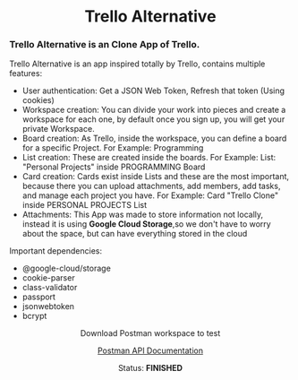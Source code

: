 <h1 align="center">Trello Alternative</h1>

<h3>Trello Alternative is an Clone App of Trello.</h3>
<p>Trello Alternative is an app inspired totally by Trello, contains multiple features: </p>
<ul>
  <li>User authentication: Get a JSON Web Token, Refresh that token (Using cookies)</li>
  <li>Workspace creation: You can divide your work into pieces and create a workspace for each one, by default once you sign up, you will get your private Workspace. </li>
  <li>Board creation: As Trello, inside the workspace, you can define a board for a specific Project. For Example: Programming</li>
  <li>List creation: These are created inside the boards. For Example: List: "Personal Projects" inside PROGRAMMING Board</li>
  <li>Card creation: Cards exist inside Lists and these are the most important, because there you can upload attachments, add members, add tasks, and manage each project you have. For Example: Card "Trello Clone" inside PERSONAL PROJECTS List</li>
  <li>Attachments: This App was made to store information not locally, instead it is using <strong>Google Cloud Storage</strong>,so we don't have to worry about the space, but can have everything stored in the cloud</li>
</ul>

Important dependencies: 
- @google-cloud/storage
- cookie-parser
- class-validator
- passport
- jsonwebtoken
- bcrypt

<div align="center">
  <p>Download Postman workspace to test</p>
<a href="https://www.postman.com/red-sunset-304499/workspace/trello-alternative">Postman API Documentation</a>

<p>Status: <strong>FINISHED</strong></p>
</div>
